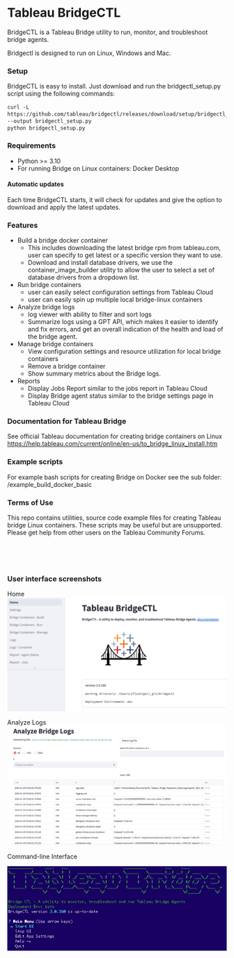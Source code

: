 
# Tableau BridgeCTL
BridgeCTL is a Tableau Bridge utility to run, monitor, and troubleshoot bridge agents.

Bridgectl is designed to run on Linux, Windows and Mac.

### Setup
BridgeCTL is easy to install. Just download and run the bridgectl_setup.py script using the following commands:
```
curl -L https://github.com/tableau/bridgectl/releases/download/setup/bridgectl_setup.py --output bridgectl_setup.py
python bridgectl_setup.py
```

### Requirements
- Python >= 3.10
- For running Bridge on Linux containers: Docker Desktop

#### Automatic updates
Each time BridgeCTL starts, it will check for updates and give the option to download and apply the latest updates.

### Features
- Build a bridge docker container 
  - This includes downloading the latest bridge rpm from tableau.com, user can specify to get latest or a specific version they want to use.
  - Download and install database drivers, we use the container_image_builder utility to allow the user to select a set of database drivers from a dropdown list.
- Run bridge containers
  - user can easily select configuration settings from Tableau Cloud 
  - user can easily spin up multiple local bridge-linux containers
- Analyze bridge logs
  - log viewer with ability to filter and sort logs
  - Summarize logs using a GPT API, which makes it easier to identify and fix errors, and get an overall indication of the health and load of the bridge agent.
- Manage bridge containers
  - View configuration settings and resource utilization for local bridge containers
  - Remove a bridge container
  - Show summary metrics about the Bridge logs.
- Reports
  - Display Jobs Report similar to the jobs report in Tableau Cloud
  - Display Bridge agent status similar to the bridge settings page in Tableau Cloud

### Documentation for Tableau Bridge
See official Tableau documentation for creating bridge containers on Linux
https://help.tableau.com/current/online/en-us/to_bridge_linux_install.htm

### Example scripts
For example bash scripts for creating Bridge on Docker see the sub folder: /example_build_docker_basic

### Terms of Use
This repo contains utilities, source code example files for creating Tableau bridge Linux containers.
These scripts may be useful but are unsupported. Please get help from other users on the Tableau Community Forums.

<br><br><br>
### User interface screenshots
Home
![BridgeCTL Home](assets/home2.png)

Analyze Logs
![BridgeCTL Logs](assets/logs.png)

Command-line Interface

![BridgeCTL CLI](assets/cli.png)
